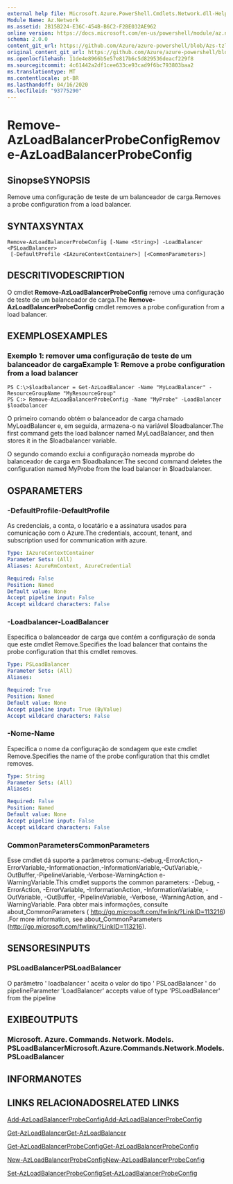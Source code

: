 ```yaml
---
external help file: Microsoft.Azure.PowerShell.Cmdlets.Network.dll-Help.xml
Module Name: Az.Network
ms.assetid: 2B15B224-E36C-454B-B6C2-F2BE032AE962
online version: https://docs.microsoft.com/en-us/powershell/module/az.network/remove-azloadbalancerprobeconfig
schema: 2.0.0
content_git_url: https://github.com/Azure/azure-powershell/blob/Azs-tzl/src/Network/Network/help/Remove-AzLoadBalancerProbeConfig.md
original_content_git_url: https://github.com/Azure/azure-powershell/blob/Azs-tzl/src/Network/Network/help/Remove-AzLoadBalancerProbeConfig.md
ms.openlocfilehash: 11de4e8966b5e57e817b6c5d829536deacf229f8
ms.sourcegitcommit: 4c61442a2df1cee633ce93cad9f6bc793803baa2
ms.translationtype: MT
ms.contentlocale: pt-BR
ms.lasthandoff: 04/16/2020
ms.locfileid: "93775290"
---
```

# <span data-ttu-id="0219e-101">Remove-AzLoadBalancerProbeConfig</span><span class="sxs-lookup"><span data-stu-id="0219e-101">Remove-AzLoadBalancerProbeConfig</span></span>

## <span data-ttu-id="0219e-102">Sinopse</span><span class="sxs-lookup"><span data-stu-id="0219e-102">SYNOPSIS</span></span>
<span data-ttu-id="0219e-103">Remove uma configuração de teste de um balanceador de carga.</span><span class="sxs-lookup"><span data-stu-id="0219e-103">Removes a probe configuration from a load balancer.</span></span>

## <span data-ttu-id="0219e-104">SYNTAX</span><span class="sxs-lookup"><span data-stu-id="0219e-104">SYNTAX</span></span>

```
Remove-AzLoadBalancerProbeConfig [-Name <String>] -LoadBalancer <PSLoadBalancer>
 [-DefaultProfile <IAzureContextContainer>] [<CommonParameters>]
```

## <span data-ttu-id="0219e-105">DESCRITIVO</span><span class="sxs-lookup"><span data-stu-id="0219e-105">DESCRIPTION</span></span>
<span data-ttu-id="0219e-106">O cmdlet **Remove-AzLoadBalancerProbeConfig** remove uma configuração de teste de um balanceador de carga.</span><span class="sxs-lookup"><span data-stu-id="0219e-106">The **Remove-AzLoadBalancerProbeConfig** cmdlet removes a probe configuration from a load balancer.</span></span>

## <span data-ttu-id="0219e-107">EXEMPLOS</span><span class="sxs-lookup"><span data-stu-id="0219e-107">EXAMPLES</span></span>

### <span data-ttu-id="0219e-108">Exemplo 1: remover uma configuração de teste de um balanceador de carga</span><span class="sxs-lookup"><span data-stu-id="0219e-108">Example 1: Remove a probe configuration from a load balancer</span></span>
```
PS C:\>$loadbalancer = Get-AzLoadBalancer -Name "MyLoadBalancer" -ResourceGroupName "MyResourceGroup"
PS C:> Remove-AzLoadBalancerProbeConfig -Name "MyProbe" -LoadBalancer $loadbalancer
```

<span data-ttu-id="0219e-109">O primeiro comando obtém o balanceador de carga chamado MyLoadBalancer e, em seguida, armazena-o na variável $loadbalancer.</span><span class="sxs-lookup"><span data-stu-id="0219e-109">The first command gets the load balancer named MyLoadBalancer, and then stores it in the $loadbalancer variable.</span></span>

<span data-ttu-id="0219e-110">O segundo comando exclui a configuração nomeada myprobe do balanceador de carga em $loadbalancer.</span><span class="sxs-lookup"><span data-stu-id="0219e-110">The second command deletes the configuration named MyProbe from the load balancer in $loadbalancer.</span></span>

## <span data-ttu-id="0219e-111">OS</span><span class="sxs-lookup"><span data-stu-id="0219e-111">PARAMETERS</span></span>

### <span data-ttu-id="0219e-112">-DefaultProfile</span><span class="sxs-lookup"><span data-stu-id="0219e-112">-DefaultProfile</span></span>
<span data-ttu-id="0219e-113">As credenciais, a conta, o locatário e a assinatura usados para comunicação com o Azure.</span><span class="sxs-lookup"><span data-stu-id="0219e-113">The credentials, account, tenant, and subscription used for communication with azure.</span></span>

```yaml
Type: IAzureContextContainer
Parameter Sets: (All)
Aliases: AzureRmContext, AzureCredential

Required: False
Position: Named
Default value: None
Accept pipeline input: False
Accept wildcard characters: False
```

### <span data-ttu-id="0219e-114">-Loadbalancer</span><span class="sxs-lookup"><span data-stu-id="0219e-114">-LoadBalancer</span></span>
<span data-ttu-id="0219e-115">Especifica o balanceador de carga que contém a configuração de sonda que este cmdlet Remove.</span><span class="sxs-lookup"><span data-stu-id="0219e-115">Specifies the load balancer that contains the probe configuration that this cmdlet removes.</span></span>

```yaml
Type: PSLoadBalancer
Parameter Sets: (All)
Aliases: 

Required: True
Position: Named
Default value: None
Accept pipeline input: True (ByValue)
Accept wildcard characters: False
```

### <span data-ttu-id="0219e-116">-Nome</span><span class="sxs-lookup"><span data-stu-id="0219e-116">-Name</span></span>
<span data-ttu-id="0219e-117">Especifica o nome da configuração de sondagem que este cmdlet Remove.</span><span class="sxs-lookup"><span data-stu-id="0219e-117">Specifies the name of the probe configuration that this cmdlet removes.</span></span>

```yaml
Type: String
Parameter Sets: (All)
Aliases: 

Required: False
Position: Named
Default value: None
Accept pipeline input: False
Accept wildcard characters: False
```

### <span data-ttu-id="0219e-118">CommonParameters</span><span class="sxs-lookup"><span data-stu-id="0219e-118">CommonParameters</span></span>
<span data-ttu-id="0219e-119">Esse cmdlet dá suporte a parâmetros comuns:-debug,-ErrorAction,-ErrorVariable,-Informationaction,-InformationVariable,-OutVariable,-OutBuffer,-PipelineVariable,-Verbose-WarningAction e-WarningVariable.</span><span class="sxs-lookup"><span data-stu-id="0219e-119">This cmdlet supports the common parameters: -Debug, -ErrorAction, -ErrorVariable, -InformationAction, -InformationVariable, -OutVariable, -OutBuffer, -PipelineVariable, -Verbose, -WarningAction, and -WarningVariable.</span></span> <span data-ttu-id="0219e-120">Para obter mais informações, consulte about_CommonParameters ( http://go.microsoft.com/fwlink/?LinkID=113216) .</span><span class="sxs-lookup"><span data-stu-id="0219e-120">For more information, see about_CommonParameters (http://go.microsoft.com/fwlink/?LinkID=113216).</span></span>

## <span data-ttu-id="0219e-121">SENSORES</span><span class="sxs-lookup"><span data-stu-id="0219e-121">INPUTS</span></span>

### <span data-ttu-id="0219e-122">PSLoadBalancer</span><span class="sxs-lookup"><span data-stu-id="0219e-122">PSLoadBalancer</span></span>
<span data-ttu-id="0219e-123">O parâmetro ' loadbalancer ' aceita o valor do tipo ' PSLoadBalancer ' do pipeline</span><span class="sxs-lookup"><span data-stu-id="0219e-123">Parameter 'LoadBalancer' accepts value of type 'PSLoadBalancer' from the pipeline</span></span>

## <span data-ttu-id="0219e-124">EXIBE</span><span class="sxs-lookup"><span data-stu-id="0219e-124">OUTPUTS</span></span>

### <span data-ttu-id="0219e-125">Microsoft. Azure. Commands. Network. Models. PSLoadBalancer</span><span class="sxs-lookup"><span data-stu-id="0219e-125">Microsoft.Azure.Commands.Network.Models.PSLoadBalancer</span></span>

## <span data-ttu-id="0219e-126">INFORMA</span><span class="sxs-lookup"><span data-stu-id="0219e-126">NOTES</span></span>

## <span data-ttu-id="0219e-127">LINKS RELACIONADOS</span><span class="sxs-lookup"><span data-stu-id="0219e-127">RELATED LINKS</span></span>

[<span data-ttu-id="0219e-128">Add-AzLoadBalancerProbeConfig</span><span class="sxs-lookup"><span data-stu-id="0219e-128">Add-AzLoadBalancerProbeConfig</span></span>](./Add-AzLoadBalancerProbeConfig.md)

[<span data-ttu-id="0219e-129">Get-AzLoadBalancer</span><span class="sxs-lookup"><span data-stu-id="0219e-129">Get-AzLoadBalancer</span></span>](./Get-AzLoadBalancer.md)

[<span data-ttu-id="0219e-130">Get-AzLoadBalancerProbeConfig</span><span class="sxs-lookup"><span data-stu-id="0219e-130">Get-AzLoadBalancerProbeConfig</span></span>](./Get-AzLoadBalancerProbeConfig.md)

[<span data-ttu-id="0219e-131">New-AzLoadBalancerProbeConfig</span><span class="sxs-lookup"><span data-stu-id="0219e-131">New-AzLoadBalancerProbeConfig</span></span>](./New-AzLoadBalancerProbeConfig.md)

[<span data-ttu-id="0219e-132">Set-AzLoadBalancerProbeConfig</span><span class="sxs-lookup"><span data-stu-id="0219e-132">Set-AzLoadBalancerProbeConfig</span></span>](./Set-AzLoadBalancerProbeConfig.md)


